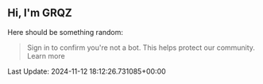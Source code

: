 ## Hi, I'm GRQZ
Here should be something random:  
> Sign in to confirm you're not a bot. This helps protect our community. Learn more


Last Update: 2024-11-12 18:12:26.731085+00:00
